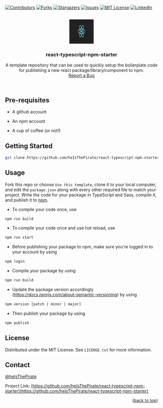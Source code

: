 <div id="top"></div>

<!--
*** I'm using markdown "reference style" links for readability.
*** Reference links are enclosed in brackets [ ] instead of parentheses ( ).
*** See the bottom of this document for the declaration of the reference variables
*** for contributors-url, forks-url, etc. This is an optional, concise syntax you may use.
*** https://www.markdownguide.org/basic-syntax/#reference-style-links
-->
[![Contributors][contributors-shield]][contributors-url]
[![Forks][forks-shield]][forks-url]
[![Stargazers][stars-shield]][stars-url]
[![Issues][issues-shield]][issues-url]
[![MIT License][license-shield]][license-url]
[![LinkedIn][linkedin-shield]][linkedin-url]


<!-- PROJECT LOGO -->
<br />
<div align="center">
  <a href="https://github.com/heIsThePirate/react-typescript-npm-starter">
    <img src="images/react-logo.png" alt="Logo" width="80" height="80">
  </a>

<h3 align="center">react-typescript-npm-starter</h3>

  <p align="center">
    A template repository that can be used to quickly setup the boilerplate code for publishing a new react package/library/component to npm.
    <br />
    <a href="https://github.com/heIsThePirate/react-typescript-npm-starter/issues">Report a Bug</a>
  </p>
</div>

<br />

## Pre-requisites

* A github account

* An npm account

* A cup of coffee (or not!)


<!-- GETTING STARTED -->
## Getting Started

```sh
git clone https://github.com/heIsThePirate/react-typescript-npm-starter.git
```

## Usage

Fork this repo or choose `Use this template`, clone it to your local computer, and edit the `package.json` along with every other required file to match your project.
Write the code for your package in TypeScript and Sass, compile it, and publish it to [npm](https://npmjs.com).

- To compile your code once, use
```sh
npm run build
```

- To compile your code once and use hot reload, use
```sh
npm run start
```

- Before publishing your package to npm, make sure you're logged in to your account by using
```sh
npm login
```

- Compile your package by using
```sh
npm run build
```

- Update the package version accordingly (https://docs.npmjs.com/about-semantic-versioning) by using
```sh
npm version [patch | minor | major]
```

- Then publish your package by using
```sh
npm publish
```

<!-- LICENSE -->
## License

Distributed under the MIT License. See `LICENSE.txt` for more information.


<!-- CONTACT -->
## Contact

[@heIsThePirate](mohitsingh1997@gmail.com)

Project Link: [https://github.com/heIsThePirate/react-typescript-npm-starter](https://github.com/heIsThePirate/react-typescript-npm-starter)

<p align="right">(<a href="#top">back to top</a>)</p>

<!-- MARKDOWN LINKS & IMAGES -->
<!-- https://www.markdownguide.org/basic-syntax/#reference-style-links -->
[contributors-shield]: https://img.shields.io/github/contributors/heIsThePirate/react-typescript-npm-starter.svg?style=for-the-badge
[contributors-url]: https://github.com/heIsThePirate/react-typescript-npm-starter/graphs/contributors
[forks-shield]: https://img.shields.io/github/forks/heIsThePirate/react-typescript-npm-starter.svg?style=for-the-badge
[forks-url]: https://github.com/heIsThePirate/react-typescript-npm-starter/network/members
[stars-shield]: https://img.shields.io/github/stars/heIsThePirate/react-typescript-npm-starter.svg?style=for-the-badge
[stars-url]: https://github.com/heIsThePirate/react-typescript-npm-starter/stargazers
[issues-shield]: https://img.shields.io/github/issues/heIsThePirate/react-typescript-npm-starter.svg?style=for-the-badge
[issues-url]: https://github.com/heIsThePirate/react-typescript-npm-starter/issues
[license-shield]: https://img.shields.io/github/license/heIsThePirate/react-typescript-npm-starter.svg?style=for-the-badge
[license-url]: https://github.com/heIsThePirate/react-typescript-npm-starter/blob/master/LICENSE.txt
[linkedin-shield]: https://img.shields.io/badge/-LinkedIn-black.svg?style=for-the-badge&logo=linkedin&colorB=555
[linkedin-url]: https://linkedin.com/in/mohitsingh97
[product-screenshot]: images/screenshot.png